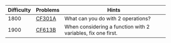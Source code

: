 | Difficulty | Problems | Hints |
| -------- | -------- | -------- |
| 1800 | [CF301A](https://codeforces.com/problemset/problem/301/A) | What can you do with $2$ operations? |
| 1900 | [CF613B](https://codeforces.com/problemset/problem/613/B) | When considering a function with $2$ variables, fix one first. |